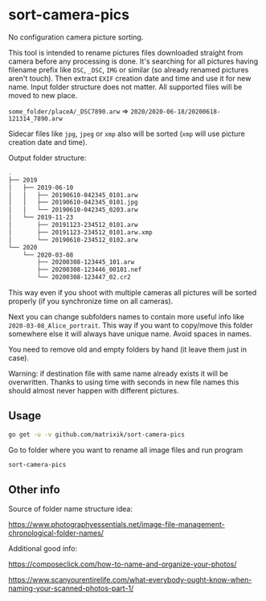 # sort-camera-pics

No configuration camera picture sorting.

This tool is intended to rename pictures files downloaded straight from camera
before any processing is done. It's searching for all pictures having filename
prefix like `DSC`, `_DSC`, `IMG` or similar (so already renamed pictures aren't
touch). Then extract `EXIF` creation date and time and use it for new name.
Input folder structure does not matter. All supported files will be moved
to new place.

`some_folder/placeA/_DSC7890.arw` => `2020/2020-06-18/20200618-121314_7890.arw`

Sidecar files like `jpg`, `jpeg` or `xmp` also will be sorted (`xmp` will use
picture creation date and time).

Output folder structure:

```bash
.
├── 2019
│   ├── 2019-06-10
│   │   ├── 20190610-042345_0101.arw
│   │   ├── 20190610-042345_0101.jpg
│   │   └── 20190610-042345_0203.arw
│   └── 2019-11-23
│       ├── 20191123-234512_0101.arw
│       ├── 20191123-234512_0101.arw.xmp
│       └── 20190610-234512_0102.arw
└── 2020
    └── 2020-03-08
        ├── 20200308-123445_101.arw
        ├── 20200308-123446_00101.nef
        └── 20200308-123447_02.cr2
```

This way even if you shoot with multiple cameras all pictures will be sorted
properly (if you synchronize time on all cameras).

Next you can change subfolders names to contain more useful info like
`2020-03-08_Alice_portrait`. This way if you want to copy/move this folder
somewhere else it will always have unique name. Avoid spaces in names.

You need to remove old and empty folders by hand (it leave them just in case).

Warning: if destination file with same name already exists it will
be overwritten. Thanks to using time with seconds in new file names this should
almost never happen with different pictures.

## Usage

```bash
go get -u -v github.com/matrixik/sort-camera-pics
```

Go to folder where you want to rename all image files and run program

```bash
sort-camera-pics
```

## Other info

Source of folder name structure idea:

https://www.photographyessentials.net/image-file-management-chronological-folder-names/

Additional good info:

https://composeclick.com/how-to-name-and-organize-your-photos/

https://www.scanyourentirelife.com/what-everybody-ought-know-when-naming-your-scanned-photos-part-1/
